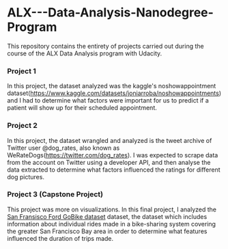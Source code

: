 # ALX---Data-Analysis-Nanodegree-Program
This repository contains the entirety of projects carried out during the course of the ALX Data Analysis program with Udacity.
### Project 1
In this project, the dataset analyzed was the kaggle's noshowappointment dataset(<a href>https://www.kaggle.com/datasets/joniarroba/noshowappointments</a>) and I had to determine what factors were important for us to predict if a patient will show up for their scheduled appointment.
### Project 2
In this project, the dataset wrangled and analyzed is the tweet archive of Twitter user @dog_rates, also known as WeRateDogs(<a href>https://twitter.com/dog_rates</a>). I was expected to scrape data from the account on Twitter using a developer API, and then analyse the data extracted to determine what factors influenced the ratings for different dog pictures.
### Project 3 (Capstone Project)
This project was more on visualizations. In this final project, I analyzed the <a href> San Fransisco Ford GoBike dataset</a> dataset, the dataset which includes information about individual rides made in a bike-sharing system covering the greater San Francisco Bay area in order to determine what features influenced the duration of trips made.
